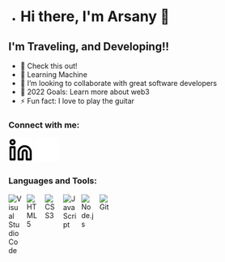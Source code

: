 - # Hi there, I'm Arsany 👋 

## I'm Traveling, and Developing!!

- 🔭 Check this out!
- 🌱 Learning Machine
- 👯 I’m looking to collaborate with great software developers
- 🥅 2022 Goals: Learn more about web3
- ⚡ Fun fact: I love to play the guitar

### Connect with me:

[![website](./img/linkedin-light.svg)](https://www.linkedin.com/in/arsany-girgis-2566a9234/#gh-light-mode-only)
[![website](./img/linkedin-dark.svg)](https://www.linkedin.com/in/arsany-girgis-2566a9234/#gh-dark-mode-only)
&nbsp;&nbsp;

### Languages and Tools:

<img align="left" alt="Visual Studio Code" width="26px" src="https://cdn.jsdelivr.net/gh/devicons/devicon/icons/vscode/vscode-original.svg" style="padding-right:10px;" />
<img align="left" alt="HTML5" width="26px" src="https://cdn.jsdelivr.net/gh/devicons/devicon/icons/html5/html5-original.svg" style="padding-right:10px;" />
<img align="left" alt="CSS3" width="26px" src="https://cdn.jsdelivr.net/gh/devicons/devicon/icons/css3/css3-original.svg" style="padding-right:10px;" />
<img align="left" alt="JavaScript" width="26px" src="https://cdn.jsdelivr.net/gh/devicons/devicon/icons/javascript/javascript-original.svg" style="padding-right:10px;" />
<img align="left" alt="Node.js" width="26px" src="https://cdn.jsdelivr.net/gh/devicons/devicon/icons/nodejs/nodejs-original.svg" style="padding-right:10px;" />
<img align="left" alt="Git" width="26px" src="https://cdn.jsdelivr.net/gh/devicons/devicon/icons/git/git-original.svg" style="padding-right:10px;" />

<br />
<br />


<!---
ArsanyGirgis/ArsanyGirgis is a ✨ special ✨ repository because its `README.md` (this file) appears on your GitHub profile.
You can click the Preview link to take a look at your changes.
--->
